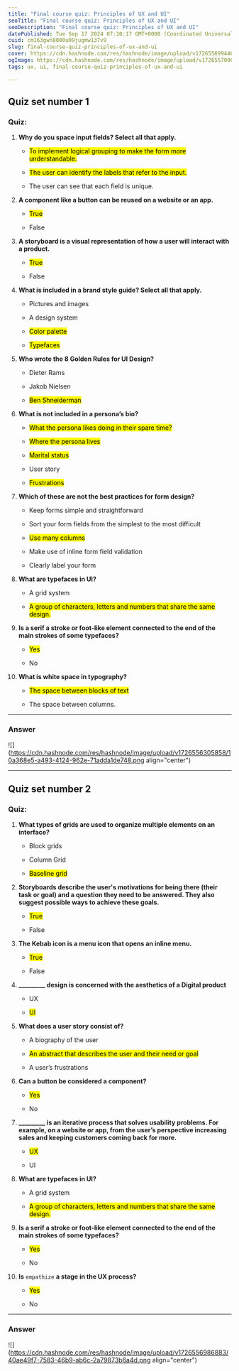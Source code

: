 ```yaml
---
title: "Final course quiz: Principles of UX and UI"
seoTitle: "Final course quiz: Principles of UX and UI"
seoDescription: "Final course quiz: Principles of UX and UI"
datePublished: Tue Sep 17 2024 07:10:17 GMT+0000 (Coordinated Universal Time)
cuid: cm163gwn8000u09jugmw137v9
slug: final-course-quiz-principles-of-ux-and-ui
cover: https://cdn.hashnode.com/res/hashnode/image/upload/v1726556994463/e05d00db-44ca-491b-94ea-5d60229880ee.jpeg
ogImage: https://cdn.hashnode.com/res/hashnode/image/upload/v1726557006532/549672e5-4a2d-44bf-83a4-8bae14d5cda2.jpeg
tags: ux, ui, final-course-quiz-principles-of-ux-and-ui

---
```


## Quiz set number 1

### Quiz:

1. **Why do you space input fields? Select all that apply.**
    
    * <mark>To implement logical grouping to make the form more understandable.</mark>
        
    * <mark>The user can identify the labels that refer to the input.</mark>
        
    * The user can see that each field is unique.
        
2. **A component like a button can be reused on a website or an app.**
    
    * <mark>True</mark>
        
    * False
        
3. **A storyboard is a visual representation of how a user will interact with a product.**
    
    * <mark>True</mark>
        
    * False
        
4. **What is included in a brand style guide? Select all that apply.**
    
    * Pictures and images
        
    * A design system
        
    * <mark>Color palette</mark>
        
    * <mark>Typefaces</mark>
        
5. **Who wrote the 8 Golden Rules for UI Design?**
    
    * Dieter Rams
        
    * Jakob Nielsen
        
    * <mark>Ben Shneiderman</mark>
        
6. **What is not included in a persona’s bio?**
    
    * <mark>What the persona likes doing in their spare time?</mark>
        
    * <mark>Where the persona lives</mark>
        
    * <mark>Marital status</mark>
        
    * User story
        
    * <mark>Frustrations</mark>
        
7. **Which of these are not the best practices for form design?**
    
    * Keep forms simple and straightforward
        
    * Sort your form fields from the simplest to the most difficult
        
    * <mark>Use many columns</mark>
        
    * Make use of inline form field validation
        
    * Clearly label your form
        
8. **What are typefaces in UI?**
    
    * A grid system
        
    * <mark>A group of characters, letters and numbers that share the same design.</mark>
        
9. **Is a serif a stroke or foot-like element connected to the end of the main strokes of some typefaces?**
    
    * <mark>Yes</mark>
        
    * No
        
10. **What is white space in typography?**
    
    * <mark>The space between blocks of text</mark>
        
    * The space between columns.
        

---

### Answer

![](https://cdn.hashnode.com/res/hashnode/image/upload/v1726556305858/10a368e5-a493-4124-962e-71adda1de748.png align="center")

---

## Quiz set number 2

### Quiz:

1. **What types of grids are used to organize multiple elements on an interface?**
    
    * Block grids
        
    * Column Grid
        
    * <mark>Baseline grid</mark>
        
2. **Storyboards describe the user's motivations for being there (their task or goal) and a question they need to be answered. They also suggest possible ways to achieve these goals.**
    
    * <mark>True</mark>
        
    * False
        
3. **The Kebab icon is a menu icon that opens an inline menu.**
    
    * <mark>True</mark>
        
    * False
        
4. **\_\_\_\_\_\_\_\_\_ design is concerned with the aesthetics of a Digital product**
    
    * UX
        
    * <mark>UI</mark>
        
5. **What does a user story consist of?**
    
    * A biography of the user
        
    * <mark>An abstract that describes the user and their need or goal</mark>
        
    * A user’s frustrations
        
6. **Can a button be considered a component?**
    
    * <mark>Yes</mark>
        
    * No
        
7. **\_\_\_\_\_\_\_\_\_ is an iterative process that solves usability problems. For example, on a website or app, from the user’s perspective increasing sales and keeping customers coming back for more.**
    
    * <mark>UX</mark>
        
    * UI
        
8. **What are typefaces in UI?**
    
    * A grid system
        
    * <mark>A group of characters, letters and numbers that share the same design.</mark>
        
9. **Is a serif a stroke or foot-like element connected to the end of the main strokes of some typefaces?**
    
    * <mark>Yes</mark>
        
    * No
        
10. **Is** `empathize` **a stage in the UX process?**
    
    * <mark>Yes</mark>
        
    * No
        

---

### Answer

![](https://cdn.hashnode.com/res/hashnode/image/upload/v1726556986883/40ae49f7-7583-46b9-ab6c-2a79873b6a4d.png align="center")